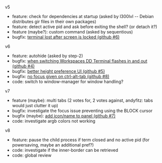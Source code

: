 v5
- feature: check for dependencies at startup (asked by l300lvl -- Debian distributes gir files in their own packages)
- feature: detect active pid and ask before exiting the shell? (or detach it?)
- feature (maybe?): custom command (asked by sequentious)
- bugfix: [terminal lost after screen is locked (github #6)](https://github.com/zzrough/gs-extensions-drop-down-terminal/issues/6)

v6
- feature: autohide (asked by step-2)
- bugfix: [when switching Workspaces DD Terminal flashes in and out (github #4)](https://github.com/zzrough/gs-extensions-drop-down-terminal/issues/4)
- bugfix: [better height preference UI (github #5)](https://github.com/zzrough/gs-extensions-drop-down-terminal/issues/5)
- bugfix: [no focus given on ctrl-alt-tab (github #8)](https://github.com/zzrough/gs-extensions-drop-down-terminal/issues/8)
- code: switch to window-manager for window handling?

v7
- feature (maybe): multi tabs (2 votes for, 2 votes against, andyfitz: tabs would just clutter it up)
- bugfix: investigate the focus issue preventing using the BLOCK cursor
- bugfix (maybe): [add icon/name to panel (github #7)](https://github.com/zzrough/gs-extensions-drop-down-terminal/issues/7)
- code: investigate argb colors not working

v8
- feature: pause the child process if term closed and no active pid (for powersaving, maybe an additional pref?)
- code: investigate if the inner-border can be retrieved
- code: global review
